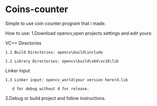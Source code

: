 # Coins-counter

Simple to use coin counter program that i made.

How to use:
1.Download opencv,open projects settings and edit yours: 

VC++ Directories
    
    1.1 Build Directories: opencv\build\include
    
    1.2 Library Directories: opencv\build\x64\vc16\lib
    
Linker Input 

    1.3 Linker input: opencv_world(your version here)d.lib
    
       d for debug without d for release.
       
2.Debug or build project and follow instructions.
